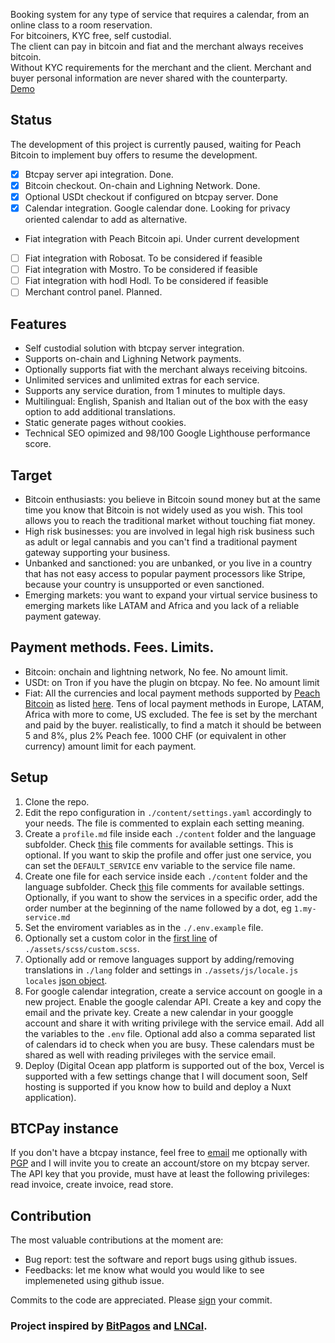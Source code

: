 Booking system for any type of service that requires a calendar, from an online class to a room reservation.  
For bitcoiners, KYC free, self custodial.  
The client can pay in bitcoin and fiat and the merchant always receives bitcoin.  
Without KYC requirements for the merchant and the client. Merchant and buyer personal information are never shared with the counterparty.  
[Demo](https://booking.learntheropes.xyz)

## Status
The development of this project is currently paused, waiting for Peach Bitcoin to implement buy offers to resume the development.  
- [x] Btcpay server api integration. Done.  
- [x] Bitcoin checkout. On-chain and Lighning Network. Done. 
- [x] Optional USDt checkout if configured on btcpay server. Done 
- [x] Calendar integration. Google calendar done. Looking for privacy oriented calendar to add as alternative.  
- Fiat integration with Peach Bitcoin api. Under current development
- [ ] Fiat integration with Robosat. To be considered if feasible
- [ ] Fiat integration with Mostro. To be considered if feasible
- [ ] Fiat integration with hodl Hodl. To be considered if feasible
- [ ] Merchant control panel. Planned.  

## Features
- Self custodial solution with btcpay server integration.  
- Supports on-chain and Lighning Network payments. 
- Optionally supports fiat with the merchant always receiving bitcoins.  
- Unlimited services and unlimited extras for each service.  
- Supports any service duration, from 1 minutes to multiple days.  
- Multilingual: English, Spanish and Italian out of the box with the easy option to add additional translations.  
- Static generate pages without cookies.   
- Technical SEO opimized and 98/100 Google Lighthouse performance score.

## Target
- Bitcoin enthusiasts: you believe in Bitcoin sound money but at the same time you know that Bitcoin is not widely used as you wish. This tool allows you to reach the traditional market without touching fiat money.  
- High risk businesses: you are involved in legal high risk business such as adult or legal cannabis and you can't find a traditional payment gateway supporting your business.  
- Unbanked and sanctioned: you are unbanked, or you live in a country that has not easy access to popular payment processors like Stripe, because your country is unsupported or even sanctioned.  
- Emerging markets: you want to expand your virtual service business to emerging markets like LATAM and Africa and you lack of a reliable payment gateway.

## Payment methods. Fees. Limits.
- Bitcoin: onchain and lightning network, No fee. No amount limit.  
- USDt: on Tron if you have the plugin on btcpay. No fee. No amount limit
- Fiat: All the currencies and local payment methods supported by [Peach Bitcoin](https://peachbitcoin.com) as listed [here](https://api.peachbitcoin.com/v1/info). Tens of local payment methods in Europe, LATAM, Africa with more to come, US excluded. The fee is set by the merchant and paid by the buyer. realistically, to find a match it should be between 5 and 8%, plus 2% Peach fee. 1000 CHF (or equivalent in other currency) amount limit for each payment.  

## Setup
1. Clone the repo.  
2. Edit the repo configuration in `./content/settings.yaml` accordingly to your needs. The file is commented to explain each setting meaning. 
3. Create a `profile.md` file inside each `./content` folder and the language subfolder. Check [this](https://github.com/learntheropes/btcpay-booking/blob/main/content/en/profile.md?plain=1) file comments for available settings.
This is optional. If you want to skip the profile and offer just one service, you can set the `DEFAULT_SERVICE` env variable to the service file name.
4. Create one file for each service inside each `./content` folder and the language subfolder. Check [this](https://github.com/learntheropes/btcpay-booking/blob/main/content/en/services/1.paraguay-residency.md?plain=1) file comments for available settings.
Optionally, if you want to show the services in a specific order, add the order number at the beginning of the name followed by a dot, eg `1.my-service.md` 
5. Set the enviroment variables as in the `./.env.example` file.  
6. Optionally set a custom color in the [first line](https://github.com/learntheropes/btcpay-booking/blob/de5be9f24fe72c59a8f10557451a8af0afbdd601/assets/scss/custom.scss#L1) of `./assets/scss/custom.scss`.  
7. Optionally add or remove languages support by adding/removing translations in `./lang` folder and settings in `./assets/js/locale.js` `locales` [json object](https://github.com/learntheropes/btcpay-booking/blob/de5be9f24fe72c59a8f10557451a8af0afbdd601/assets/js/locales.js#L3C5-L26C3). 
8. For google calendar integration, create a service account on google in a new project. Enable the google calendar API. Create a key and copy the email and the private key. Create a new calendar in your googgle account and share it with writing privilege with the service email. Add all the variables to the `.env` file. Optional add also a comma separated list of calendars id to check when you are busy. These calendars must be shared as well with reading privileges with the service email.
9. Deploy (Digital Ocean app platform is supported out of the box, Vercel is supported with a few settings change that I will document soon, Self hosting is supported if you know how to build and deploy a Nuxt application).  

## BTCPay instance
If you don't have a btcpay instance, feel free to [email](mailto:giovanni@learntheropes.xyz) me optionally with [PGP](https://keys.openpgp.org/vks/v1/by-fingerprint/5BA78A510CDA44132BDC51FA58C798100FF8A743) and I will invite you to create an account/store on my btcpay server.  
The API key that you provide, must have at least the following privileges: read invoice, create invoice, read store.

## Contribution
The most valuable contributions at the moment are:
  - Bug report: test the software and report bugs using github issues.
  - Feedbacks: let me know what would you would like to see implemeneted using github issue.   

Commits to the code are appreciated. Please [sign](https://docs.github.com/en/authentication/managing-commit-signature-verification/signing-commits) your commit.

### Project inspired by [**BitPagos**](https://web.archive.org/web/20141225131358/https://www.bitpagos.com/es/) and [**LNCal**](https://lncal.com/).
